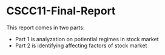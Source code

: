 # CSCC11-Final-Report
This report comes in two parts:
* Part 1 is analyzation on potiential regimes in stock market
* Part 2 is identifying affecting factors of stock market
